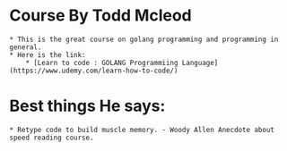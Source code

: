 # Course By Todd Mcleod
    * This is the great course on golang programming and programming in general.
    * Here is the link:
        * [Learn to code : GOLANG Programmiing Language](https://www.udemy.com/learn-how-to-code/)

 # Best things He says:
    * Retype code to build muscle memory. - Woody Allen Anecdote about speed reading course.

